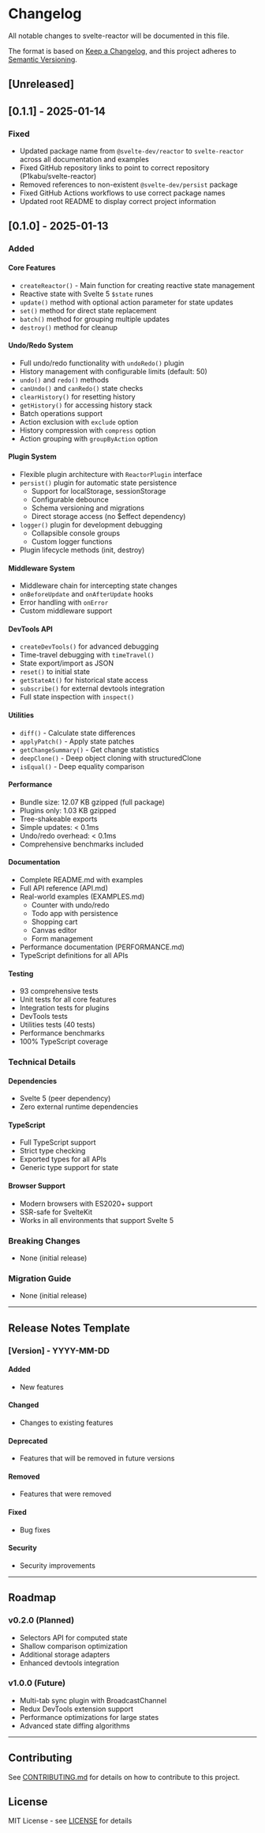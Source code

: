 # Changelog

All notable changes to svelte-reactor will be documented in this file.

The format is based on [Keep a Changelog](https://keepachangelog.com/en/1.0.0/),
and this project adheres to [Semantic Versioning](https://semver.org/spec/v2.0.0.html).

## [Unreleased]

## [0.1.1] - 2025-01-14

### Fixed
- Updated package name from `@svelte-dev/reactor` to `svelte-reactor` across all documentation and examples
- Fixed GitHub repository links to point to correct repository (P1kabu/svelte-reactor)
- Removed references to non-existent `@svelte-dev/persist` package
- Fixed GitHub Actions workflows to use correct package names
- Updated root README to display correct project information

## [0.1.0] - 2025-01-13

### Added

#### Core Features
- `createReactor()` - Main function for creating reactive state management
- Reactive state with Svelte 5 `$state` runes
- `update()` method with optional action parameter for state updates
- `set()` method for direct state replacement
- `batch()` method for grouping multiple updates
- `destroy()` method for cleanup

#### Undo/Redo System
- Full undo/redo functionality with `undoRedo()` plugin
- History management with configurable limits (default: 50)
- `undo()` and `redo()` methods
- `canUndo()` and `canRedo()` state checks
- `clearHistory()` for resetting history
- `getHistory()` for accessing history stack
- Batch operations support
- Action exclusion with `exclude` option
- History compression with `compress` option
- Action grouping with `groupByAction` option

#### Plugin System
- Flexible plugin architecture with `ReactorPlugin` interface
- `persist()` plugin for automatic state persistence
  - Support for localStorage, sessionStorage
  - Configurable debounce
  - Schema versioning and migrations
  - Direct storage access (no $effect dependency)
- `logger()` plugin for development debugging
  - Collapsible console groups
  - Custom logger functions
- Plugin lifecycle methods (init, destroy)

#### Middleware System
- Middleware chain for intercepting state changes
- `onBeforeUpdate` and `onAfterUpdate` hooks
- Error handling with `onError`
- Custom middleware support

#### DevTools API
- `createDevTools()` for advanced debugging
- Time-travel debugging with `timeTravel()`
- State export/import as JSON
- `reset()` to initial state
- `getStateAt()` for historical state access
- `subscribe()` for external devtools integration
- Full state inspection with `inspect()`

#### Utilities
- `diff()` - Calculate state differences
- `applyPatch()` - Apply state patches
- `getChangeSummary()` - Get change statistics
- `deepClone()` - Deep object cloning with structuredClone
- `isEqual()` - Deep equality comparison

#### Performance
- Bundle size: 12.07 KB gzipped (full package)
- Plugins only: 1.03 KB gzipped
- Tree-shakeable exports
- Simple updates: < 0.1ms
- Undo/redo overhead: < 0.1ms
- Comprehensive benchmarks included

#### Documentation
- Complete README.md with examples
- Full API reference (API.md)
- Real-world examples (EXAMPLES.md)
  - Counter with undo/redo
  - Todo app with persistence
  - Shopping cart
  - Canvas editor
  - Form management
- Performance documentation (PERFORMANCE.md)
- TypeScript definitions for all APIs

#### Testing
- 93 comprehensive tests
- Unit tests for all core features
- Integration tests for plugins
- DevTools tests
- Utilities tests (40 tests)
- Performance benchmarks
- 100% TypeScript coverage

### Technical Details

#### Dependencies
- Svelte 5 (peer dependency)
- Zero external runtime dependencies

#### TypeScript
- Full TypeScript support
- Strict type checking
- Exported types for all APIs
- Generic type support for state

#### Browser Support
- Modern browsers with ES2020+ support
- SSR-safe for SvelteKit
- Works in all environments that support Svelte 5

### Breaking Changes
- None (initial release)

### Migration Guide
- None (initial release)

---

## Release Notes Template

### [Version] - YYYY-MM-DD

#### Added
- New features

#### Changed
- Changes to existing features

#### Deprecated
- Features that will be removed in future versions

#### Removed
- Features that were removed

#### Fixed
- Bug fixes

#### Security
- Security improvements

---

## Roadmap

### v0.2.0 (Planned)
- Selectors API for computed state
- Shallow comparison optimization
- Additional storage adapters
- Enhanced devtools integration

### v1.0.0 (Future)
- Multi-tab sync plugin with BroadcastChannel
- Redux DevTools extension support
- Performance optimizations for large states
- Advanced state diffing algorithms

---

## Contributing

See [CONTRIBUTING.md](../../CONTRIBUTING.md) for details on how to contribute to this project.

## License

MIT License - see [LICENSE](./LICENSE) for details
